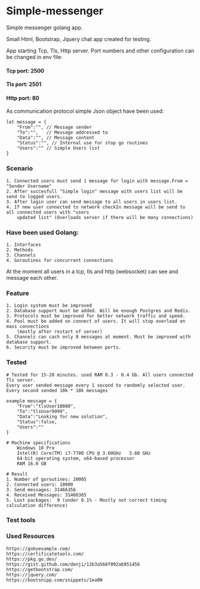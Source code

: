 # Simple-messenger 

Simple messenger golang app.

Small Html, Bootstrap, Jquery chat app created for testing.

App starting Tcp, Tls, Http server.
Port numbers and other configuration can be changed in env file:
####    Tcp port:  2500
####    Tls port:  2501
####    Http port:   80

As communication protocol simple Json object have been used: 

    let message = {
        "From":"", // Message sender
        "To":"",   // Message addressed to 
        "Data":"", // Message content
        "Status":"", // Internal use for stop go routines
        "Users":"" // Simple Users list
    }

### Scenario
    1. Connected users must send 1 message for login with message.From = "Sender Username"
    2. After succesfull "Simple login" message with users list will be send to logged users.
    3. After login user can send message to all users in users list.
    4. If new user connected to network checkIn message will be send to all connected users with "users
        updated list" (Overloads server if there will be many connections)
    
### Have been used Golang:
    1. Interfaces
    2. Methods
    3. Channels
    4. Goroutines for concurrent connections

At the moment all users in a tcp, tls and http (websocket) can see and message each other.

### Feature
    1. Login system must be improved
    2. Database support must be added. Will be enough Postgres and Redis.
    3. Protocols must be improved for better network traffic and speed.
    4. Pool must be added on connect of users. It will stop overload on mass connections
        (mostly after restart of server)
    5. Channels can cach only 8 messages at moment. Must be improved with database support.
    6. Security must be improved between ports.

### Tested
    # Tested for 15-20 minutes. used RAM 0.3 - 0.4 Gb. All users connected Tls server. 
    Every user sended message every 1 second to randomly selected user. 
    Every second sended 10k * 10k messages

    example message = {
        "From":"tlsUser10000",  
        "To":"tlsUser9999", 
        "Data":"Looking for new solution",
        "Status":false,
        "Users":""
    }
    
    # Machine specifications
        Windows 10 Pro
        Intel(R) Core(TM) i7-7700 CPU @ 3.60GHz   3.60 GHz
        64-bit operating system, x64-based processor
        RAM 16.0 GB

    # Result 
    1. Number of goroutines: 20005
    2. Connected users: 10000
    3. Send messages: 31466356
    4. Received Messages: 31466365
    5. Lost packages:  9 (under 0.1% - Mostly not correct timing calculation difference)
### Test tools
### Used Resources
    https://gobyexample.com/
    https://certificatetools.com/
    https://pkg.go.dev/
    https://gist.github.com/denji/12b3a568f092ab951456
    https://getbootstrap.com/
    https://jquery.com/
    https://bootsnipp.com/snippets/1ea0N 